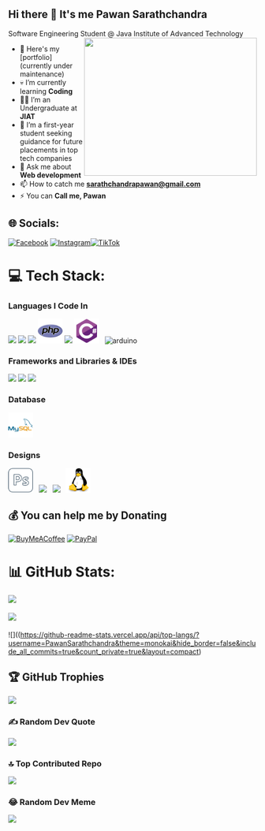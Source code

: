 ## Hi there 👋 It's me Pawan Sarathchandra
Software Engineering Student @ Java Institute of Advanced Technology
<img align="right" width="350" height="280" src="https://camo.githubusercontent.com/da9cb04bccedf52282c05a5efba11f04b1248085b5de97103fc6418bbb1cba03/68747470733a2f2f632e74656e6f722e636f6d2f55673663625641315a734d41414141642f646576656c6f7065722e676966">
- 🔭 Here's my [portfolio] (currently under maintenance)                                       
- 💀 I’m currently learning **Coding**
- 🧑‍🎓 I’m an Undergraduate at **JIAT**
- 🤔 I’m a first-year student seeking guidance for future placements in top tech companies
- 💬 Ask me about **Web development**
- 📫 How to catch me **sarathchandrapawan@gmail.com**
- ⚡ You can **Call me, Pawan**


## 🌐 Socials:
[![Facebook](https://img.shields.io/badge/Facebook-%231877F2.svg?logo=Facebook&logoColor=white)](https://web.facebook.com/pawan.sarathchandra.96) [![Instagram](https://img.shields.io/badge/Instagram-%23E4405F.svg?logo=Instagram&logoColor=white)](https://www.instagram.com/_pa_.one._/)[![TikTok](https://img.shields.io/badge/TikTok-%23000000.svg?logo=TikTok&logoColor=white)](https://l.facebook.com/l.php?u=https%3A%2F%2Fwww.tiktok.com%2F%40pa_one__%3F_t%3D8mXcAnovFGz%26_r%3D1%26fbclid%3DIwZXh0bgNhZW0CMTAAAR1nQwbxmgEz1xF_4nalqxFO2FvE2tobGHDA7hL9Px82vGaRN_khXcIjiwE_aem_YPSqig_aeIMYuZD-JIBxaw&h=AT0DcVUPmmVAafrmHVRCYguszNHNTFFnzgYN8KbUC_s0tfj68LD56VTdhyhaGUGCKXmXaPjba4qPVabp3lo6eZIzQ6T0aoA9_jtjnqGfRINNb-DT2Un5x04dcf-6s_OWen4l1Q) 

# 💻 Tech Stack:
### Languages I Code In
<img height="50" src="https://img.icons8.com/color/48/000000/html-5.png"/> <img height="50"  src="https://img.icons8.com/color/48/000000/css3.png"/> <img height="50" src="https://img.icons8.com/color/48/000000/javascript.png"/> <img src="https://raw.githubusercontent.com/devicons/devicon/master/icons/php/php-original.svg" alt="php" height="50"/> <img height="50" src="https://img.icons8.com/color/48/000000/java-coffee-cup-logo.png"/>  <img src="https://raw.githubusercontent.com/devicons/devicon/master/icons/csharp/csharp-original.svg" height="50" /> &nbsp; <img  height="50" src="https://cdn.worldvectorlogo.com/logos/arduino-1.svg" alt="arduino" /> 

### Frameworks and Libraries &  IDEs
<img height="50" src="https://img.icons8.com/color/48/000000/bootstrap.png"/> <img height="50" src="https://img.icons8.com/color/48/000000/visual-studio-code-2019.png"/> <img src="https://www.chartjs.org/media/logo-title.svg" height="50" />

### Database
<img src="https://raw.githubusercontent.com/devicons/devicon/master/icons/mysql/mysql-original-wordmark.svg" alt="mysql" height="50" />

### Designs
<img src="https://raw.githubusercontent.com/devicons/devicon/master/icons/photoshop/photoshop-line.svg" height="50"/> &nbsp; <img src="https://www.vectorlogo.zone/logos/adobe_illustrator/adobe_illustrator-icon.svg" height="50"/> &nbsp; <img src="https://www.vectorlogo.zone/logos/figma/figma-icon.svg" height="50" /> &nbsp; <img src="https://raw.githubusercontent.com/devicons/devicon/master/icons/linux/linux-original.svg" height="50" />

 ## 💰 You can help me by Donating
  [![BuyMeACoffee](https://img.shields.io/badge/Buy%20Me%20a%20Coffee-ffdd00?style=for-the-badge&logo=buy-me-a-coffee&logoColor=black)](https://buymeacoffee.com/AshanLEO) [![PayPal](https://img.shields.io/badge/PayPal-00457C?style=for-the-badge&logo=paypal&logoColor=white)](https://paypal.me/paypal.me/ashanleo) 


# 📊 GitHub Stats:
<div style="display:felx; justify-content: center; align-items: center;">

![](https://github-readme-stats.vercel.app/api?username=PawanSarathchandra&theme=monokai&hide_border=false&include_all_commits=true&count_private=true)<br/>
<br/>
![](https://github-readme-streak-stats.herokuapp.com/?user=PawanSarathchandra&theme=monokai&hide_border=false)<br/>
<br/>
![]((https://github-readme-stats.vercel.app/api/top-langs/?username=PawanSarathchandra&theme=monokai&hide_border=false&include_all_commits=true&count_private=true&layout=compact)

</div>

## 🏆 GitHub Trophies
![](https://github-profile-trophy.vercel.app/?username=PawanSarathchandra&theme=dark&no-frame=false&no-bg=false&margin-w=4)

### ✍️ Random Dev Quote
![](https://quotes-github-readme.vercel.app/api?type=vetical&theme=radical)

### 🔝 Top Contributed Repo
![](https://github-contributor-stats.vercel.app/api?username=AshanLEO&limit=5&theme=dark&combine_all_yearly_contributions=true)


### 😂 Random Dev Meme
<img src='https://memer-new.vercel.app/' style="height:400px;"/>



<!-- Proudly created with GPRM ( https://gprm.itsvg.in ) -->
